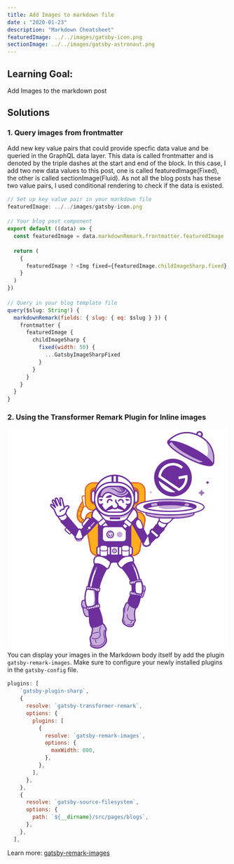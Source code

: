```yaml
--- 
title: Add Images to markdown file
date : "2020-01-23"
description: "Markdown Cheatsheet"
featuredImage: ../../images/gatsby-icon.png
sectionImage: ../../images/gatsby-astronaut.png
---
```

## Learning Goal:
Add Images to the markdown post 

## Solutions
### 1. Query images from frontmatter 
Add new key value pairs that could provide specfic data value and be queried in the GraphQL data layer. This data is called frontmatter and is denoted by the triple dashes at the start and end of the block. 
In this case, I add two new data values to this post, one is called featuredImage(Fixed), the other is called sectionImage(Fluid). As not all the blog posts has these two value pairs, I used conditional rendering to check if the data is existed.

```javascript
// Set up key value pair in your markdown file 
featuredImage: ../../images/gatsby-icon.png

// Your blog post component
export default ((data) => {
  const featuredImage = data.markdownRemark.frontmatter.featuredImage

  return (
    {
      featuredImage ? <Img fixed={featuredImage.childImageSharp.fixed} /> : ''
    }
  )
})

// Query in your blog template file 
query($slug: String!) {
  markdownRemark(fields: { slug: { eq: $slug } }) {
    frontmatter {
      featuredImage {
        childImageSharp {
          fixed(width: 50) {
            ...GatsbyImageSharpFixed
          }
        }
      }
    }
  }
}
```

### 2. Using the Transformer Remark Plugin for Inline images
![The Astronaut](../../images/gatsby-astronaut.png)
You can display your images in the Markdown body itself by add the plugin `gatsby-remark-images`. Make sure to configure your newly installed plugins in the `gatsby-config` file.
```javascript
plugins: [
    `gatsby-plugin-sharp`,
    {
      resolve: `gatsby-transformer-remark`,
      options: {
        plugins: [
          {
            resolve: `gatsby-remark-images`,
            options: {
              maxWidth: 800,
            },
          },
        ],
      },
    },
    {
      resolve: `gatsby-source-filesystem`,
      options: {
        path: `${__dirname}/src/pages/blogs`,
      },
    },
  ],
```

Learn more: [gatsby-remark-images](https://www.gatsbyjs.org/packages/gatsby-remark-images)
